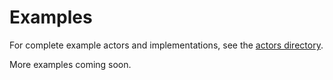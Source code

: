 # Examples

For complete example actors and implementations, see the [actors directory](https://github.com/SilasMarvin/wasmind/tree/main/actors).

More examples coming soon.